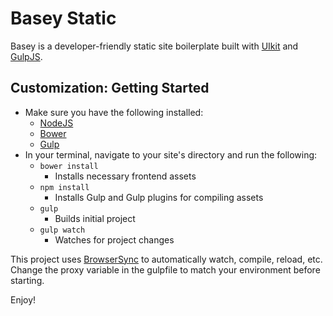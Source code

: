 # Basey Static

Basey is a developer-friendly static site boilerplate built with [UIkit](https://github.com/uikit/uikit) and [GulpJS](http://gulpjs.com).

## Customization: Getting Started

* Make sure you have the following installed:
    * [NodeJS](http://nodejs.org)
    * [Bower](http://bower.io)
    * [Gulp](http://gulpjs.com)
* In your terminal, navigate to your site's directory and run the following:
    * `bower install`
    	* Installs necessary frontend assets
    * `npm install`
    	* Installs Gulp and Gulp plugins for compiling assets
    * `gulp`
   		* Builds initial project
   	* `gulp watch`
   		* Watches for project changes

This project uses [BrowserSync](http://www.browsersync.io/) to automatically watch, compile, reload, etc. Change the proxy variable in the gulpfile to match your environment before starting.

Enjoy!